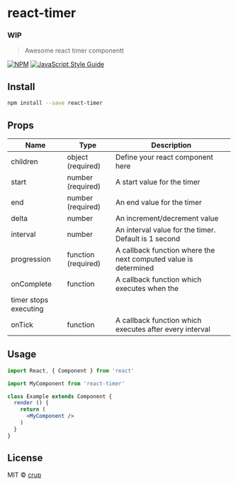 # react-timer
### WIP

> Awesome react timer componentt

[![NPM](https://img.shields.io/npm/v/react-timer.svg)](https://www.npmjs.com/package/react-timer) [![JavaScript Style Guide](https://img.shields.io/badge/code_style-standard-brightgreen.svg)](https://standardjs.com)

## Install

```bash
npm install --save react-timer
```

## Props
| Name  | Type |  Description |
| ------------- | ------------- | ------------- |
| children  | object (required)  |    Define your react component here           |
| start | number (required)  | A start value for the timer               |
| end | number (required)  | An end value for the timer               |
| delta | number  | An increment/decrement value               |
| interval | number | An interval value for the timer. Default is 1 second               |
| progression | function (required)  | A callback function where the next computed value is determined               |
| onComplete | function   | A callback function which executes when the 
timer stops executing               |
| onTick | function  | A callback function which executes after every interval               |

## Usage

```jsx
import React, { Component } from 'react'

import MyComponent from 'react-timer'

class Example extends Component {
  render () {
    return (
      <MyComponent />
    )
  }
}
```

## License

MIT © [crup](https://github.com/crup)
